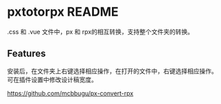 # pxtotorpx README

.css 和 .vue 文件中，px 和 rpx的相互转换，支持整个文件夹的转换。

## Features

安装后，在文件夹上右键选择相应操作，在打开的文件中，右键选择相应操作。
可在插件设置中修改设计稿宽度。

https://github.com/mcbbugu/px-convert-rpx